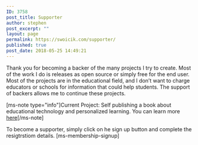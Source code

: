 ```yaml
---
ID: 3758
post_title: Supporter
author: stephen
post_excerpt: ""
layout: page
permalink: https://swoicik.com/supporter/
published: true
post_date: 2018-05-25 14:49:21
---
```

Thank you for becoming a backer of the many projects I try to create. Most of the work I do is releases as open source or simply free for the end user. Most of the projects are in the educational field, and I don’t want to charge educators or schools for information that could help students. The support of backers allows me to continue these projects.

[ms-note type="info"]Current Project: Self publishing a book about educational technology and personalized learning. You can learn more <a href="https://swoicik.com/cyod/">here</a>[/ms-note]

To become a supporter, simply click on he sign up button and complete the resigtrstiom details.
[ms-membership-signup]